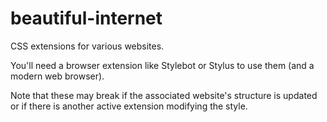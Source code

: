 # beautiful-internet

CSS extensions for various websites.

You'll need a browser extension like Stylebot or Stylus to use them (and a modern web browser).

Note that these may break if the associated website's structure is updated or if there is another active extension modifying the style.
